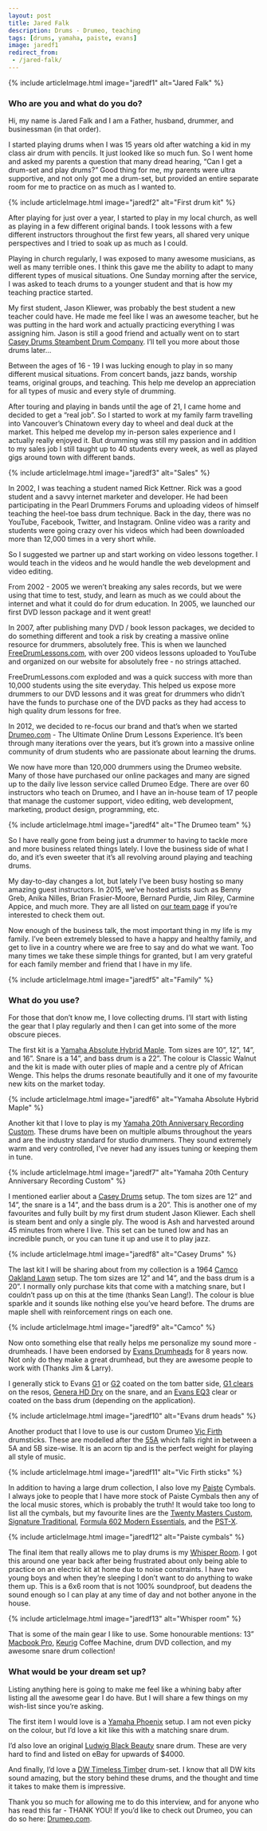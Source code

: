 ```yaml
---
layout: post
title: Jared Falk
description: Drums - Drumeo, teaching
tags: [drums, yamaha, paiste, evans]
image: jaredf1
redirect_from:
 - /jared-falk/
---
```


{% include articleImage.html image="jaredf1" alt="Jared Falk" %}

### Who are you and what do you do?

Hi, my name is Jared Falk and I am a Father, husband, drummer, and businessman (in that order).

I started playing drums when I was 15 years old after watching a kid in my class air drum with pencils. It just looked like so much fun. So I went home and asked my parents a question that many dread hearing, “Can I get a drum-set and play drums?” Good thing for me, my parents were ultra supportive, and not only got me a drum-set, but provided an entire separate room for me to practice on as much as I wanted to.

{% include articleImage.html image="jaredf2" alt="First drum kit" %}

After playing for just over a year, I started to play in my local church, as well as playing in a few different original bands. I took lessons with a few different instructors throughout the first few years, all shared very unique perspectives and I tried to soak up as much as I could.

Playing in church regularly, I was exposed to many awesome musicians, as well as many terrible ones. I think this gave me the ability to adapt to many different types of musical situations. One Sunday morning after the service, I was asked to teach drums to a younger student and that is how my teaching practice started.

My first student, Jason Kliewer, was probably the best student a new teacher could have. He made me feel like I was an awesome teacher, but he was putting in the hard work and actually practicing everything I was assigning him. Jason is still a good friend and actually went on to start [Casey Drums Steambent Drum Company](http://caseydrums.com). I’ll tell you more about those drums later…

Between the ages of 16 - 19 I was lucking enough to play in so many different musical situations. From concert bands, jazz bands, worship teams, original groups, and teaching. This help me develop an appreciation for all types of music and every style of drumming.

After touring and playing in bands until the age of 21, I came home and decided to get a “real job”. So I started to work at my family farm travelling into Vancouver’s Chinatown every day to wheel and deal duck at the market. This helped me develop my in-person sales experience and I actually really enjoyed it. But drumming was still my passion and in addition to my sales job I still taught up to 40 students every week, as well as played gigs around town with different bands.

{% include articleImage.html image="jaredf3" alt="Sales" %}

In 2002, I was teaching a student named Rick Kettner. Rick was a good student and a savvy internet marketer and developer. He had been participating in the Pearl Drummers Forums and uploading videos of himself teaching the heel-toe bass drum technique. Back in the day, there was no YouTube, Facebook, Twitter, and Instagram. Online video was a rarity and students were going crazy over his videos which had been downloaded more than 12,000 times in a very short while.

So I suggested we partner up and start working on video lessons together. I would teach in the videos and he would handle the web development and video editing.

From 2002 - 2005 we weren’t breaking any sales records, but we were using that time to test, study, and learn as much as we could about the internet and what it could do for drum education. In 2005, we launched our first DVD lesson package and it went great!

In 2007, after publishing many DVD / book lesson packages, we decided to do something different and took a risk by creating a massive online resource for drummers, absolutely free. This is when we launched [FreeDrumLessons.com](http://freedrumlessons.com/), with over 200 videos lessons uploaded to YouTube and organized on our website for absolutely free - no strings attached.

FreeDrumLessons.com exploded and was a quick success with more than 10,000 students using the site everyday. This helped us expose more drummers to our DVD lessons and it was great for drummers who didn’t have the funds to purchase one of the DVD packs as they had access to high quality drum lessons for free.

In 2012, we decided to re-focus our brand and that’s when we started [Drumeo.com](http://drumeo.com) - The Ultimate Online Drum Lessons Experience. It’s been through many iterations over the years, but it’s grown into a massive online community of drum students who are passionate about learning the drums.

We now have more than 120,000 drummers using the Drumeo website. Many of those have purchased our online packages and many are signed up to the daily live lesson service called Drumeo Edge. There are over 60 instructors who teach on Drumeo, and I have an in-house team of 17 people that manage the customer support, video editing, web development, marketing, product design, programming, etc.

{% include articleImage.html image="jaredf4" alt="The Drumeo team" %}

So I have really gone from being just a drummer to having to tackle more and more business related things lately. I love the business side of what I do, and it’s even sweeter that it’s all revolving around playing and teaching drums.

My day-to-day changes a lot, but lately I’ve been busy hosting so many amazing guest instructors. In 2015, we’ve hosted artists such as Benny Greb, Anika Nilles, Brian Frasier-Moore, Bernard Purdie, Jim Riley, Carmine Appice, and much more. They are all listed on [our team page](http://www.drumeo.com/members/team/) if you’re interested to check them out.

Now enough of the business talk, the most important thing in my life is my family. I’ve been extremely blessed to have a happy and healthy family, and get to live in a country where we are free to say and do what we want. Too many times we take these simple things for granted, but I am very grateful for each family member and friend that I have in my life.

{% include articleImage.html image="jaredf5" alt="Family" %}

### What do you use?

For those that don’t know me, I love collecting drums. I’ll start with listing the gear that I play regularly and then I can get into some of the more obscure pieces.

The first kit is a [Yamaha Absolute Hybrid Maple](https://amzn.to/3eynBUC). Tom sizes are 10”, 12”, 14”, and 16”. Snare is a 14”, and bass drum is a 22”. The colour is Classic Walnut and the kit is made with outer plies of maple and a centre ply of African Wenge. This helps the drums resonate beautifully and it one of my favourite new kits on the market today.

{% include articleImage.html image="jaredf6" alt="Yamaha Absolute Hybrid Maple" %}

Another kit that I love to play is my [Yamaha 20th Anniversary Recording Custom](http://usa.yamaha.com/products/musical-instruments/drums/ac-drumsets/recording_custom/). These drums have been on multiple albums throughout the years and are the industry standard for studio drummers. They sound extremely warm and very controlled, I’ve never had any issues tuning or keeping them in tune.

{% include articleImage.html image="jaredf7" alt="Yamaha 20th Century Anniversary Recording Custom" %}

I mentioned earlier about a [Casey Drums](http://caseydrums.com/) setup. The tom sizes are 12” and 14”, the snare is a 14”, and the bass drum is a 20”. This is another one of my favourites and fully built by my first drum student Jason Kliewer. Each shell is steam bent and only a single ply. The wood is Ash and harvested around 45 minutes from where I live. This set can be tuned low and has an incredible punch, or you can tune it up and use it to play jazz.

{% include articleImage.html image="jaredf8" alt="Casey Drums" %}

The last kit I will be sharing about from my collection is a 1964 [Camco Oakland Lawn](http://www.mikedolbear.com/story.asp?StoryID=2380) setup. The tom sizes are 12” and 14”, and the bass drum is a 20”. I normally only purchase kits that come with a matching snare, but I couldn’t pass up on this at the time (thanks Sean Lang!). The colour is blue sparkle and it sounds like nothing else you’ve heard before. The drums are maple shell with reinforcement rings on each one.

{% include articleImage.html image="jaredf9" alt="Camco" %}

Now onto something else that really helps me personalize my sound more - drumheads. I have been endorsed by [Evans Drumheads](http://evansdrumheads.com) for 8 years now. Not only do they make a great drumhead, but they are awesome people to work with (Thanks Jim & Larry).

I generally stick to Evans [G1](https://amzn.to/3dP9Ba9) or [G2](https://amzn.to/2PpDAMu) coated on the tom batter side, [G1 clears](https://amzn.to/3dQfVy5) on the resos, [Genera HD Dry](https://amzn.to/3nvssud) on the snare, and an [Evans EQ3](https://amzn.to/3sR5DSo) clear or coated on the bass drum (depending on the application).

{% include articleImage.html image="jaredf10" alt="Evans drum heads" %}

Another product that I love to use is our custom Drumeo [Vic Firth](http://vicfirth.com/) drumsticks. These are modelled after the [55A](https://amzn.to/3sR5QoI) which falls right in between a 5A and 5B size-wise. It is an acorn tip and is the perfect weight for playing all style of music.

{% include articleImage.html image="jaredf11" alt="Vic Firth sticks" %}

In addition to having a large drum collection, I also love my [Paiste](http://paiste.com/) Cymbals. I always joke to people that I have more stock of Paiste Cymbals then any of the local music stores, which is probably the truth! It would take too long to list all the cymbals, but my favourite lines are the [Twenty Masters Custom](https://amzn.to/2PkvHHZ), [Signature Traditional](https://amzn.to/32LAaGP), [Formula 602 Modern Essentials](https://amzn.to/2PjHBSs), and the [PST-X](https://amzn.to/3dP9Yl3).

{% include articleImage.html image="jaredf12" alt="Paiste cymbals" %}

The final item that really allows me to play drums is my [Whisper Room](http://www.whisperroom.com/). I got this around one year back after being frustrated about only being able to practice on an electric kit at home due to noise constraints. I have two young boys and when they’re sleeping I don’t want to do anything to wake them up. This is a 6x6 room that is not 100% soundproof, but deadens the sound enough so I can play at any time of day and not bother anyone in the house.

{% include articleImage.html image="jaredf13" alt="Whisper room" %}

That is some of the main gear I like to use. Some honourable mentions: 13” [Macbook Pro](https://amzn.to/32K4PV9), [Keurig](https://amzn.to/3eq7HMa) Coffee Machine, drum DVD collection, and my awesome snare drum collection!

### What would be your dream set up?

Listing anything here is going to make me feel like a whining baby after listing all the awesome gear I do have. But I will share a few things on my wish-list since you’re asking.

The first item I would love is a [Yamaha Phoenix](http://usa.yamaha.com/products/musical-instruments/drums/ac-drumsets/phx/) setup. I am not even picky on the colour, but I’d love a kit like this with a matching snare drum.

I’d also love an original [Ludwig Black Beauty](https://amzn.to/3dRGPFX) snare drum. These are very hard to find and listed on eBay for upwards of $4000.

And finally, I’d love a [DW Timeless Timber](http://www.musiciansfriend.com/drums-percussion/dw-timeless-timber-romanian-river-oak-6-piece-shell-pack) drum-set. I know that all DW kits sound amazing, but the story behind these drums, and the thought and time it takes to make them is impressive.

Thank you so much for allowing me to do this interview, and for anyone who has read this far - THANK YOU! If you’d like to check out Drumeo, you can do so here: [Drumeo.com](http://Drumeo.com).
